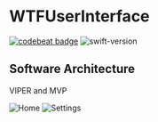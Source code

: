 # WTFUserInterface
<a href="https://codebeat.co/projects/github-com-shndrs-wtfuserinterface-master"><img alt="codebeat badge" src="https://codebeat.co/badges/acd52221-c6b1-4dd8-809e-22d4162da2cf" /></a>
![swift-version](https://img.shields.io/badge/Swift-5-blueviolet.svg)
## Software Architecture
<p>VIPER and MVP</p>

![Home](https://user-images.githubusercontent.com/34839080/80347674-da215e00-8881-11ea-85e3-22d9fb77a948.png)
![Settings](https://user-images.githubusercontent.com/34839080/80347447-8c0c5a80-8881-11ea-9f60-8136dced2ef7.png)
